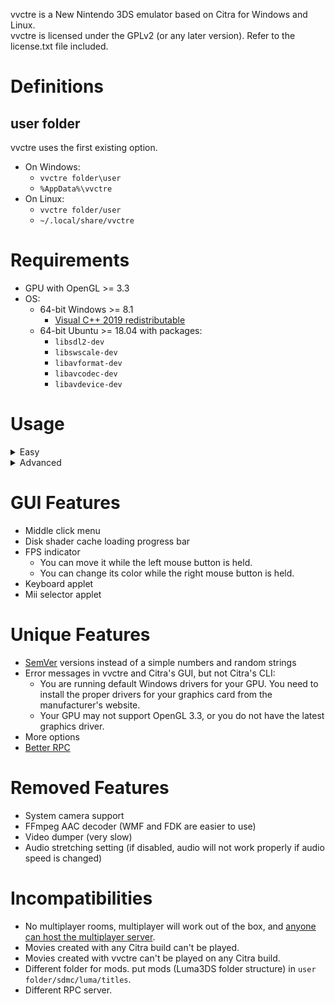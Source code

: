 vvctre is a New Nintendo 3DS emulator based on Citra for Windows and Linux.  
vvctre is licensed under the GPLv2 (or any later version).
Refer to the license.txt file included.

# Definitions

## user folder

vvctre uses the first existing option.

- On Windows:
  - `vvctre folder\user`
  - `%AppData%\vvctre`
- On Linux:
  - `vvctre folder/user`
  - `~/.local/share/vvctre`

# Requirements

- GPU with OpenGL >= 3.3
- OS:
  - 64-bit Windows >= 8.1
    - [Visual C++ 2019 redistributable](https://aka.ms/vs/16/release/vc_redist.x64.exe)
  - 64-bit Ubuntu >= 18.04 with packages:
    - `libsdl2-dev`
    - `libswscale-dev`
    - `libavformat-dev`
    - `libavcodec-dev`
    - `libavdevice-dev`

# Usage

<details>
  <summary>Easy</summary>

Ways to use:

- Open vvctre
- Drop a file on the vvctre executable

</details>

<details>
  <summary>Advanced</summary>

Run `vvctre` in a terminal.  
For a list of commands and options, run `vvctre usage`.

</details>

# GUI Features

- Middle click menu
- Disk shader cache loading progress bar
- FPS indicator
  - You can move it while the left mouse button is held.
  - You can change its color while the right mouse button is held.
- Keyboard applet
- Mii selector applet

# Unique Features

- [SemVer](https://semver.org/) versions instead of a simple numbers and random strings
- Error messages in vvctre and Citra's GUI, but not Citra's CLI:
  - You are running default Windows drivers for your GPU. You need to install the proper drivers for your graphics card from the manufacturer's website.
  - Your GPU may not support OpenGL 3.3, or you do not have the latest graphics driver.
- More options
- [Better RPC](RPC.md)

# Removed Features

- System camera support
- FFmpeg AAC decoder (WMF and FDK are easier to use)
- Video dumper (very slow)
- Audio stretching setting (if disabled, audio will not work properly if audio speed is changed)

# Incompatibilities

- No multiplayer rooms, multiplayer will work out of the box, and [anyone can host the multiplayer server](https://github.com/vvanelslande/vvctre-multiplayer.glitch.me).
- Movies created with any Citra build can't be played.
- Movies created with vvctre can't be played on any Citra build.
- Different folder for mods. put mods (Luma3DS folder structure) in `user folder/sdmc/luma/titles`.
- Different RPC server.
